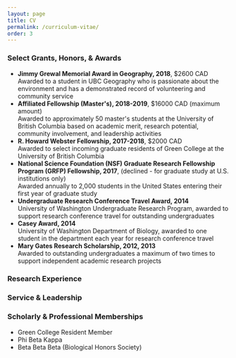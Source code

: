 ```yaml
---
layout: page
title: CV
permalink: /curriculum-vitae/
order: 3
---
```

 
### Select Grants, Honors, & Awards
* **Jimmy Grewal Memorial Award in Geography, 2018**, $2600 CAD  
  Awarded to a student in UBC Geography who is passionate about the environment and has a demonstrated record of volunteering and community service
* **Affiliated Fellowship (Master's), 2018-2019**, $16000 CAD (maximum amount)  
  Awarded to approximately 50 master's students at the University of British Columbia based on academic merit, research potential, community involvement, and leadership activities
* **R. Howard Webster Fellowship, 2017-2018**, $2000 CAD  
  Awarded to select incoming graduate residents of Green College at the University of British Columbia
* **National Science Foundation (NSF) Graduate Research Fellowship Program (GRFP) Fellowship, 2017**, (declined - for graduate study at U.S. institutions only)  
  Awarded annually to 2,000 students in the United States entering their first year of graduate study
* **Undergraduate Research Conference Travel Award, 2014**  
  University of Washington Undergraduate Research Program, awarded to support research conference travel for outstanding undergraduates
* **Casey Award, 2014**  
  University of Washington Department of Biology, awarded to one student in the department each year for research conference travel
* **Mary Gates Research Scholarship, 2012, 2013**  
  Awarded to outstanding undergraduates a maximum of two times to support independent academic research projects

### Research Experience

### Service & Leadership

### Scholarly & Professional Memberships
* Green College Resident Member
* Phi Beta Kappa
* Beta Beta Beta (Biological Honors Society)